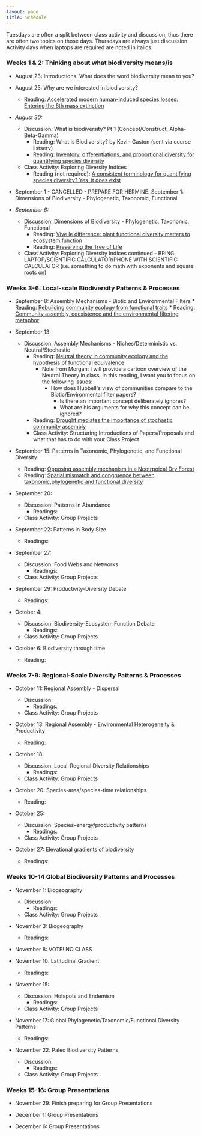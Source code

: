 ```yaml
---
layout: page
title: Schedule
---
```

Tuesdays are often a split between class activity and discussion, thus there are often two topics on those days. Thursdays are always just discussion. Activity days when laptops are required are noted in italics.

### Weeks 1 & 2: Thinking about what biodiversity means/is

* August 23: Introductions. What does the word biodiversity mean to you?

* August 25: Why are we interested in biodiversity?
    * Reading: [Accelerated modern human-induced species losses: Entering the 6th mass extinction](https://doi.org/10.1126/sciadv.1400253 )


* *August 30:* 
    * Discussion: What is biodiversity? Pt 1 (Concept/Construct, Alpha-Beta-Gamma) 
        * Reading: What is Biodiversity? by Kevin Gaston (sent via course listserv)
        * Reading: [Inventory, differentiations, and proportional diversity for quantifying species diversity](https://doi.org/10.1007/s00442-008-1190-z)
    * Class Activity: Exploring Diversity Indices
        * Reading (not required): [A consistent terminology for quantifying species diversity? Yes, it does exist](https://doi.org/10.1007%2Fs00442-010-1812-0)

* September 1 - CANCELLED - PREPARE FOR HERMINE.  September 1: Dimensions of Biodiversity - Phylogenetic, Taxonomic, Functional

* *September 6:* 
    * Discussion: Dimensions of Biodiversity - Phylogenetic, Taxonomic, Functional
         * Reading: [Vive le difference: plant functional diversity matters to ecosystem function](http://dx.doi.org/10.1016/S0169-5347(01)02283-2)
         * Reading: [Preserving the Tree of Life](https://doi.org/10.1126/science.1085510)
    * Class Activity: Exploring Diversity Indices continued - BRING LAPTOP/SCIENTIFIC CALCULATOR/PHONE 
      WITH SCIENTIFIC CALCULATOR (i.e. something to do math with exponents and square roots on)

### Weeks 3-6: Local-scale Biodiversity Patterns & Processes

* September 8: Assembly Mechanisms - Biotic and Environmental Filters
      * Reading: [Rebuilding community ecology from functional traits](http://dx.doi.org/10.1016/j.tree.2006.02.002)
      * Reading: [Community assembly, coexistence and the environmental filtering metaphor](https://doi.org/10.1111/1365-2435.12345)
 
* September 13: 
    * Discussion: Assembly Mechanisms - Niches/Deterministic vs. Neutral/Stochastic
         * Reading: [Neutral theory in community ecology and the hypothesis of functional equivalence](https://doi.org/10.1111/j.0269-8463.2005.00965.x)
            * Note from Morgan: I will provide a cartoon overview of the Neutral Theory in class. In this reading, I want you to focus on the following issues:
               * How does Hubbell's view of communities compare to the Biotic/Environmental filter papers?
                  * Is there an important concept deliberately ignores?
                  * What are his arguments for why this concept can be ignored?
         * Reading: [Drought mediates the importance of stochastic community assembly](https://doi.org/10.1073/pnas.0704350104)
      * Class Activity: Structuring Introductions of Papers/Proposals and what that has to do with your Class Project

* September 15: Patterns in Taxonomic, Phylogenetic, and Functional Diversity
    * Reading: [Opposing assembly mechanism in a Neotrpoical Dry Forest](https://doi.org/10.1890/08-1025.1)
    * Reading: [Spatial mismatch and congruence between taxonomic,phylogenetic and functional diversity](https://doi.org/10.1111/j.1461-0248.2010.01493.x)

* September 20: 
    * Discussion: Patterns in Abundance 
         * Readings:
    * Class Activity: Group Projects
 

 * September 22: Patterns in Body Size
    * Readings: 


* September 27:  
    * Discussion: Food Webs and Networks
         * Readings:
    * Class Activity: Group Projects
 

* September 29: Productivity-Diversity Debate
    * Readings: 

* October 4:  
    * Discussion: Biodiversity-Ecosystem Function Debate
         * Readings:
    * Class Activity: Group Projects



* October 6: Biodiversity through time
    * Reading: 

### Weeks 7-9: Regional-Scale Diversity Patterns & Processes

* October 11:  Regional Assembly - Dispersal
    * Discussion: 
         * Readings:
    * Class Activity: Group Projects
 
* October 13: Regional Assembly - Environmental Heterogeneity & Productivity
    * Reading: 

* October 18: 
    * Discussion: Local-Regional Diversity Relationships
         * Readings:
    * Class Activity: Group Projects

* October 20: Species-area/species-time relationships
    * Reading: 

* October 25: 
    * Discussion: Species-energy/productivity patterns
         * Readings:
    * Class Activity: Group Projects



 * October 27: Elevational gradients of biodiversity
    *  Readings:

### Weeks 10-14 Global Biodiversity Patterns and Processes
 
* November 1: Biogeography
    * Discussion: 
         * Readings:
    * Class Activity: Group Projects
 
* November 3: Biogeography
    *  Readings:

* November 8: VOTE! NO CLASS

* November 10: Latitudinal Gradient
    * Readings:
 
* November 15: 
    * Discussion: Hotspots and Endemism
         * Readings:
    * Class Activity: Group Projects

* November 17: Global Phylogenetic/Taxonomic/Functional Diversity Patterns 
    * Readings:

* November 22: Paleo Biodiversity Patterns
    * Discussion: 
         * Readings:
    * Class Activity: Group Projects

### Weeks 15-16: Group Presentations
 
* November 29: Finish preparing for Group Presentations

* December 1: Group Presentations

 
* December 6: Group Presentations

